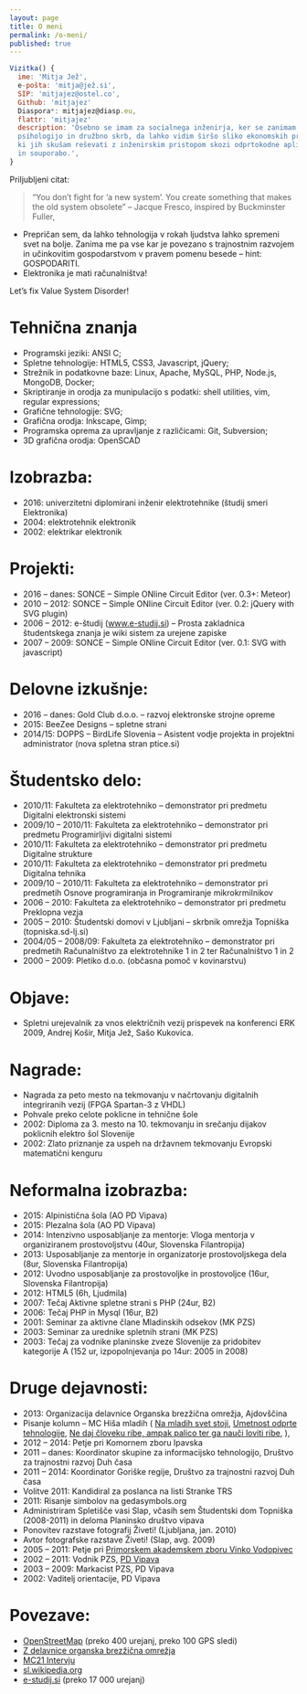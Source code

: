 ```yaml
---
layout: page
title: O meni
permalink: /o-meni/
published: true
---
```


```javascript
Vizitka() {
  ime: 'Mitja Jež',
  e-pošta: 'mitja@jež.si',
  SIP: 'mitjajez@ostel.co',
  Github: 'mitjajez'
  Diaspora*: mitjajez@diasp.eu,
  flattr: 'mitjajez'
  description: 'Osebno se imam za socialnega inženirja, ker se zanimam tudi za \
  psihologijo in družbno skrb, da lahko vidim širšo sliko ekonomskih problemov, \
  ki jih skušam reševati z inženirskim pristopom skozi odprtokodne aplikacije \
  in souporabo.',
}
```
Priljubljeni citat:

> “You don’t fight for ‘a new system’. You create something that makes the old
> system obsolete”
> – Jacque Fresco, inspired by Buckminster Fuller,

* Prepričan sem, da lahko tehnologija v rokah ljudstva lahko spremeni svet na
  bolje. Zanima me pa vse kar je povezano s trajnostnim razvojem in učinkovitim
  gospodarstvom v pravem pomenu besede – hint: GOSPODARITI.
* Elektronika je mati računalništva!

Let’s fix Value System Disorder!

# Tehnična znanja
* Programski jeziki: ANSI C;
* Spletne tehnologije: HTML5, CSS3, Javascript, jQuery;
* Strežnik in podatkovne baze: Linux, Apache, MySQL, PHP, Node.js, MongoDB,
  Docker;
* Skriptiranje in orodja za munipulacijo s podatki: shell utilities, vim,
  regular expressions;
* Grafične tehnologije: SVG;
* Grafična orodja: Inkscape, Gimp;
* Programska oprema za upravljanje z različicami: Git, Subversion;
* 3D grafična orodja: OpenSCAD

# Izobrazba:
* 2016: univerzitetni diplomirani inženir elektrotehnike (študij smeri Elektronika)
* 2004: elektrotehnik elektronik
* 2002: elektrikar elektronik

# Projekti:
* 2016 – danes: SONCE – Simple ONline Circuit Editor (ver. 0.3+: Meteor)
* 2010 – 2012: SONCE – Simple ONline Circuit Editor (ver. 0.2: jQuery with SVG
  plugin)
* 2006 – 2012: e-študij (www.e-studij.si) – Prosta zakladnica študentskega
  znanja je wiki sistem za urejene zapiske
* 2007 – 2009: SONCE – Simple ONline Circuit Editor (ver. 0.1: SVG with
  javascript)

# Delovne izkušnje:
* 2016 – danes: Gold Club d.o.o. – razvoj elektronske strojne opreme
* 2015: BeeZee Designs – spletne strani
* 2014/15: DOPPS – BirdLife Slovenia – Asistent vodje projekta in projektni
  administrator (nova spletna stran ptice.si)

# Študentsko delo:
* 2010/11: Fakulteta za elektrotehniko – demonstrator pri predmetu Digitalni
  elektronski sistemi
* 2009/10 – 2010/11: Fakulteta za elektrotehniko – demonstrator pri predmetu
  Programirljivi digitalni sistemi
* 2010/11: Fakulteta za elektrotehniko – demonstrator pri predmetu Digitalne
  strukture
* 2010/11: Fakulteta za elektrotehniko – demonstrator pri predmetu Digitalna
  tehnika
* 2009/10 – 2010/11: Fakulteta za elektrotehniko – demonstrator pri predmetih
  Osnove programiranja in Programiranje mikrokrmilnikov
* 2006 – 2010: Fakulteta za elektrotehniko – demonstrator pri predmetu
  Preklopna vezja
* 2005 – 2010: Študentski domovi v Ljubljani – skrbnik omrežja Topniška
  (topniska.sd-lj.si)
* 2004/05 – 2008/09: Fakulteta za elektrotehniko – demonstrator pri predmetih
  Računalništvo za elektrotehnike 1 in 2 ter Računalništvo 1 in 2
* 2000 – 2009: Pletiko d.o.o. (občasna pomoč v kovinarstvu)

# Objave:
* Spletni urejevalnik za vnos električnih vezij prispevek na konferenci
  ERK 2009, Andrej Košir, Mitja Jež, Sašo Kukovica.

# Nagrade:
* Nagrada za peto mesto na tekmovanju v načrtovanju digitalnih integriranih
  vezij (FPGA Spartan-3 z VHDL)
* Pohvale preko celote poklicne in tehnične šole
* 2002: Diploma za 3. mesto na 10. tekmovanju in srečanju dijakov poklicnih
  elektro šol Slovenije
* 2002: Zlato priznanje za uspeh na državnem tekmovanju Evropski matematični
  kenguru

# Neformalna izobrazba:
* 2015: Alpinistična šola (AO PD Vipava)
* 2015: Plezalna šola (AO PD Vipava)
* 2014: Intenzivno usposabljanje za mentorje: Vloga mentorja v organiziranem
  prostovoljstvu (40ur, Slovenska Filantropija)
* 2013: Usposabljanje za mentorje in organizatorje prostovoljskega dela (8ur,
  Slovenska Filantropija)
* 2012: Uvodno usposabljanje za prostovoljke in prostovoljce (16ur, Slovenska
  Filantropija)
* 2012: HTML5 (6h, Ljudmila)
* 2007: Tečaj Aktivne spletne strani s PHP (24ur, B2)
* 2006: Tečaj PHP in Mysql (16ur, B2)
* 2001: Seminar za aktivne člane Mladinskih odsekov (MK PZS)
* 2003: Seminar za urednike spletnih strani (MK PZS)
* 2003: Tečaj za vodnike planinske zveze Slovenije za pridobitev kategorije A
  (152 ur, izpopolnjevanja po 14ur: 2005 in 2008)

# Druge dejavnosti:
* 2013: Organizacija delavnice Organska brezžična omrežja, Ajdovščina
* Pisanje kolumn – MC Hiša mladih (
  [Na mladih svet stoji](http://www.mc-hisamladih.si/kolumna/2013090316070505/),
  [Umetnost odprte tehnologije](http://www.mc-hisamladih.si/kolumna/2013112109361915),
  [Ne daj človeku ribe, ampak palico ter ga nauči loviti ribe](http://www.mc-hisamladih.si/kolumna/2013070909560474/),
  ),
* 2012 – 2014: Petje pri Komornem zboru Ipavska
* 2011 – danes: Koordinator skupine za informacijsko tehnologijo, Društvo za
  trajnostni razvoj Duh časa
* 2011 – 2014: Koordinator Goriške regije, Društvo za trajnostni razvoj Duh
  časa
* Volitve 2011: Kandidiral za poslanca na listi Stranke TRS
* 2011: Risanje simbolov na gedasymbols.org
* Administriram Spletišče vasi Slap, včasih sem Študentski dom Topniška
  (2008-2011) in deloma Planinsko društvo vipava
* Ponovitev razstave fotografij Živeti! (Ljubljana, jan. 2010)
* Avtor fotografske razstave Živeti! (Slap, avg. 2009)
* 2005 – 2011: Petje pri [Primorskem akademskem zboru Vinko Vodopivec](http://www.vinkovodopivec.org/)
* 2002 – 2011: Vodnik PZS, [PD Vipava](http://www.planinsko-drustvo-vipava.si/)
* 2003 – 2009: Markacist PZS, PD Vipava
* 2002: Vaditelj orientacije, PD Vipava

# Povezave:
* [OpenStreetMap](https://www.openstreetmap.org/user/MitjaJez) (preko 400 urejanj, preko 100 GPS sledi)
* [Z delavnice organska brezžična omrežja](https://wlan-si.net/media/files/2013/11/29/rarobin-zdelavniceorganskihbrezzicnihomrezij-2013-11-27.mp3)
* [MC21 Intervju](http://www.mc-hisamladih.si/mc_21/2012011617262666/)
* [sl.wikipedia.org](https://sl.wikipedia.org/wiki/Uporabnik:Mitto)
* [e-studij.si](http://www.e-studij.si/Uporabnik:Mitto) (preko 17 000 urejanj)
